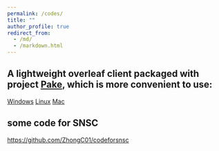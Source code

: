 ```yaml
---
permalink: /codes/
title: ""
author_profile: true
redirect_from: 
  - /md/
  - /markdown.html
---
```


## A lightweight overleaf client packaged with project [Pake](https://github.com/tw93/Pake), which is more convenient to use:

[Windows](https://github.com/ZhongC01/app/releases/download/v1.0.0/overleaf.msi)    [Linux](https://github.com/ZhongC01/app/releases/download/v1.0.0/overleaf.deb)    [Mac](https://github.com/ZhongC01/app/releases/download/v1.0.0/overleaf.appimage)


## some code for SNSC

<https://github.com/ZhongC01/codeforsnsc>
